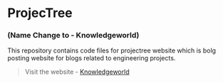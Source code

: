 

# ProjecTree 
### (Name Change to - Knowledgeworld)
This repository contains code files for projectree website which is bolg posting website for blogs related to engineering projects. 

> Visit the website - [Knowledgeworld](https://knowledgeworld.in/)